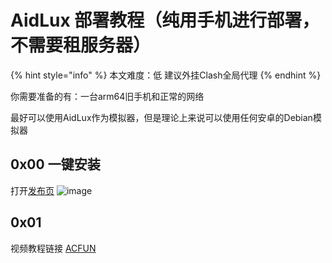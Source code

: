 # AidLux 部署教程（纯用手机进行部署，不需要租服务器）
{% hint style="info" %} 本文难度：低
建议外挂Clash全局代理 {% endhint %}

你需要准备的有：一台arm64旧手机和正常的网络

最好可以使用AidLux作为模拟器，但是理论上来说可以使用任何安卓的Debian模拟器
## 0x00 一键安装
打开[发布页](https://github.com/lss233/chatgpt-mirai-qq-bot)
![image](https://github.com/B17w153/chatgpt-for-bot-docs/assets/134407644/0df8171b-171c-41ac-b6fe-847139fc54d6)
## 0x01
视频教程链接 [ACFUN](https://m.acfun.cn/v/?ac=41422759)

